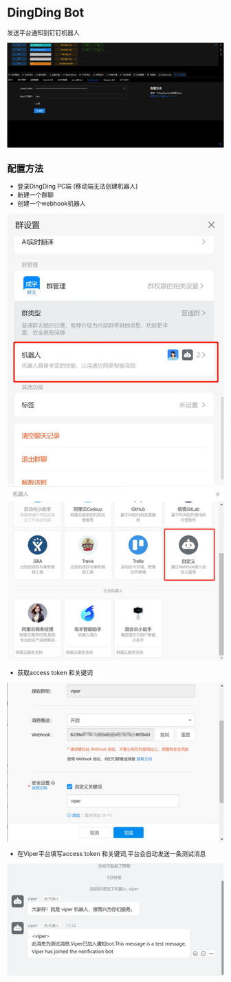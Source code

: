 # DingDing Bot

发送平台通知到钉钉机器人

![img_1.png](webp/dingding_bot/img_1.png)

## 配置方法
- 登录DingDing PC端 (移动端无法创建机器人)
- 新建一个群聊
- 创建一个webhook机器人

![img_2.png](webp/dingding_bot/img_2.png)
![img_3.png](webp/dingding_bot/img_3.png)

- 获取access token 和关键词

![img_4.png](webp/dingding_bot/img_4.png)

- 在Viper平台填写access token 和关键词,平台会自动发送一条测试消息

![img_5.png](webp/dingding_bot/img_5.png)